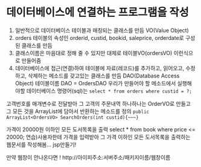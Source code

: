 # 데이터베이스에 연결하는 프로그램을 작성

1. 일반적으로 데이터베이스 테이블과 매칭되는 클래스를 만듬 VO(Value Object)
2. orders 테이블의 속성인 orderid, custid, bookid, saleprice, orderdate로 구성된 클래스를 만듬
3. 클래스이름은 마음대로 정해 줄 수 있지만 대체로 테이블VO(ordersVO) 이런식으로 만들어줌 
4. 데이터베이스에 접근(연결)하여 테이블에 자료(레코드)를 추가하고, 읽어오고, 수정하고, 삭제하는 메소드를 갖고있는 클래스를 만듬 DAO(Database Access Object)
테이블이름 DAO = OrdersDAO
우리가 만들어야 할 메소드에서 실행해야할 데이터베이스 명령어(sql)는
`select * from orders where custid = ?;`

고객번호를 매개변수로 전달받아 그 고객의 주문내역 하나하나는 OrderVO로 만들고 그 모든 것을 ArrayList에 담아서 반환하는 메소드를 정의
`public ArrayList<OrdersVO> SearchOrders(int custid){~~~}`

가격이 20000원 이하인 모든 도서목록을 출력
select * from book where price <= 20000;
연습)사용자한테 가격을 입력받아 그 가격 이하인 모든 도서목록을 출력하는 웹문서를 작성해봄... jsp만들기!

만약 웹창이 안나온다면 !
http://아이피주소:서버주소/패키지이름/웹창이름
